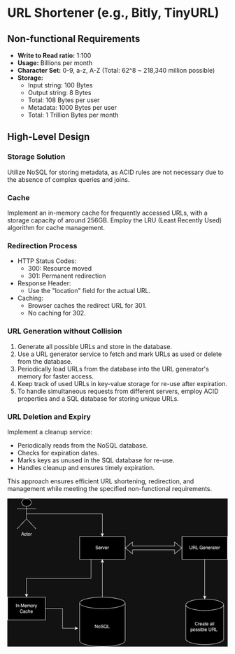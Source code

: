 # URL Shortener (e.g., Bitly, TinyURL)

## Non-functional Requirements

- **Write to Read ratio:** 1:100
- **Usage:** Billions per month
- **Character Set:** 0-9, a-z, A-Z (Total: 62^8 ~ 218,340 million possible)
- **Storage:**
  - Input string: 100 Bytes
  - Output string: 8 Bytes
  - Total: 108 Bytes per user
  - Metadata: 1000 Bytes per user
  - Total: 1 Trillion Bytes per month

## High-Level Design

### Storage Solution

Utilize NoSQL for storing metadata, as ACID rules are not necessary due to the absence of complex queries and joins.

### Cache

Implement an in-memory cache for frequently accessed URLs, with a storage capacity of around 256GB. Employ the LRU (Least Recently Used) algorithm for cache management.

### Redirection Process

- HTTP Status Codes:
  - 300: Resource moved
  - 301: Permanent redirection
- Response Header:
  - Use the "location" field for the actual URL.
- Caching:
  - Browser caches the redirect URL for 301.
  - No caching for 302.

### URL Generation without Collision

1. Generate all possible URLs and store in the database.
2. Use a URL generator service to fetch and mark URLs as used or delete from the database.
3. Periodically load URLs from the database into the URL generator's memory for faster access.
4. Keep track of used URLs in key-value storage for re-use after expiration.
5. To handle simultaneous requests from different servers, employ ACID properties and a SQL database for storing unique URLs.

### URL Deletion and Expiry

Implement a cleanup service:

- Periodically reads from the NoSQL database.
- Checks for expiration dates.
- Marks keys as unused in the SQL database for re-use.
- Handles cleanup and ensures timely expiration.

This approach ensures efficient URL shortening, redirection, and management while meeting the specified non-functional requirements.

![URL Shortner](../img/short-url.png)
